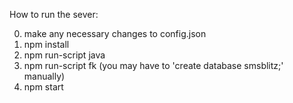 How to run the sever:

0. make any necessary changes to config.json
1. npm install
2. npm run-script java
3. npm run-script fk (you may have to 'create database smsblitz;' manually)
4. npm start